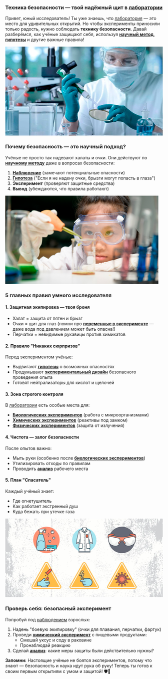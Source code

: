 ### **Техника безопасности — твой надёжный щит в [лаборатории](../laboratory/laboratory.md)**  

Привет, юный исследователь! Ты уже знаешь, что [лаборатория](../laboratory/laboratory.md) — это место для удивительных открытий. Но чтобы эксперименты приносили только радость, нужно соблюдать **технику безопасности**. Давай разберёмся, как учёные защищают себя, используя **[научный метод](../scientific-method/scientific-methon.md)**, **[гипотезы](../scientific-method/hypotesis.md)** и другие важные правила!  

![Защита](images/safety_protection.png)

### **Почему безопасность — это научный подход?**  

Учёные не просто так надевают халаты и очки. Они действуют по **[научному методу](../scientific-method/scientific-methon.md)** даже в вопросах безопасности:  
1. **[Наблюдение](../scientific-method/watching.md)** (замечают потенциальные опасности)  
2. **[Гипотеза](../scientific-method/hypotesis.md)** ("Если я не надену очки, брызги могут попасть в глаза")  
3. **Эксперимент** (проверяют защитные средства)  
4. **Вывод** (убеждаются, что правила работают)  

![Ребёнок в зашите](images/safety_kid.png)

### **5 главных правил умного исследователя**  

#### 1. **Защитная экипировка — твоя броня**  
- Халат = защита от пятен и брызг  
- Очки = щит для глаз (помни про **[переменные в эксперименте](../experimental-design/variables-in-experiment.md)** — даже вода под давлением может быть опасна!)  
- Перчатки = невидимые рукавицы против химикатов  

#### 2. **Правило "Никаких сюрпризов"**  
Перед экспериментом учёные:  
- Выдвигают **[гипотезы](../scientific-method/hypotesis.md)** о возможных опасностях  
- Продумывают **[экспериментальный дизайн](../experimental-design/experimental_design.md)** безопасного проведения опыта  
- Готовят нейтрализаторы для кислот и щелочей  

#### 3. **Зона строгого контроля**  
В [лаборатории](../laboratory/laboratory.md) есть особые места для:  
- **[Биологических экспериментов](../experiment-types/biological-experiment.md)** (работа с микроорганизмами)  
- **[Химических экспериментов](../experiment-types/chemical-experiment.md)** (реактивы под замком)  
- **[Физических экспериментов](../experiment-types/physical-experiment.md)** (защита от излучения)  

#### 4. **Чистота — залог безопасности**  
После опытов важно:  
- Мыть руки (особенно после **[биологических экспериментов](../experiment-types/biological-experiment.md)**)  
- Утилизировать отходы по правилам  
- Проводить **[анализ](../data-collection-and-analysis/analysis.md)** рабочего места  

#### 5. **План "Спасатель"**  
Каждый учёный знает:  
- Где огнетушитель  
- Как работает экстренный душ  
- Куда бежать при утечке газа  

![Памятка](images/safety_rules.png)

### **Проверь себя: безопасный эксперимент**  

Попробуй под [наблюдением](../scientific-method/watching.md) взрослых:
1. Надень "боевую экипировку" (очки для плавания, перчатки, фартук)  
2. Проведи **[химический эксперимент](../experiment-types/chemical-experiment.md)** с пищевыми продуктами:  
   - Смешай уксус и соду в раковине  
   - Пронаблюдай реакцию  
3. Сделай **[анализ](../data-collection-and-analysis/analysis.md)**: какие меры защиты были действительно нужны?  

**Запомни:** Настоящие учёные не боятся экспериментов, потому что знают — безопасность и наука идут рука об руку! Теперь ты готов к своим первым открытиям с умом и защитой! 🛡️🔬
